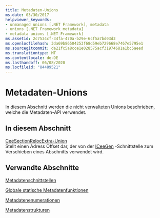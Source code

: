 ```yaml
---
title: Metadaten-Unions
ms.date: 03/30/2017
helpviewer_keywords:
- unmanaged unions [.NET Framework], metadata
- unions [.NET Framework metadata]
- metadata unions [.NET Framework]
ms.assetid: 2c7534cf-34fa-470a-b29e-6cf5a7bd03d3
ms.openlocfilehash: 3da69b86504253f68d59eb729668e7467e5795e1
ms.sourcegitcommit: da21fc5a8cce1e028575acf31974681a1bc5aeed
ms.translationtype: MT
ms.contentlocale: de-DE
ms.lasthandoff: 06/08/2020
ms.locfileid: "84489521"
---
```

# <a name="metadata-unions"></a>Metadaten-Unions
In diesem Abschnitt werden die nicht verwalteten Unions beschrieben, welche die Metadaten-API verwendet.  
  
## <a name="in-this-section"></a>In diesem Abschnitt  
 [CeeSectionRelocExtra-Union](ceesectionrelocextra-union.md)  
 Stellt einen Adress Offset dar, der von der [ICeeGen](iceegen-interface.md) -Schnittstelle zum Verschieben eines Abschnitts verwendet wird.  
  
## <a name="related-sections"></a>Verwandte Abschnitte  
 [Metadatenschnittstellen](metadata-interfaces.md)  
  
 [Globale statische Metadatenfunktionen](metadata-global-static-functions.md)  
  
 [Metadatenenumerationen](metadata-enumerations.md)  
  
 [Metadatenstrukturen](metadata-structures.md)
